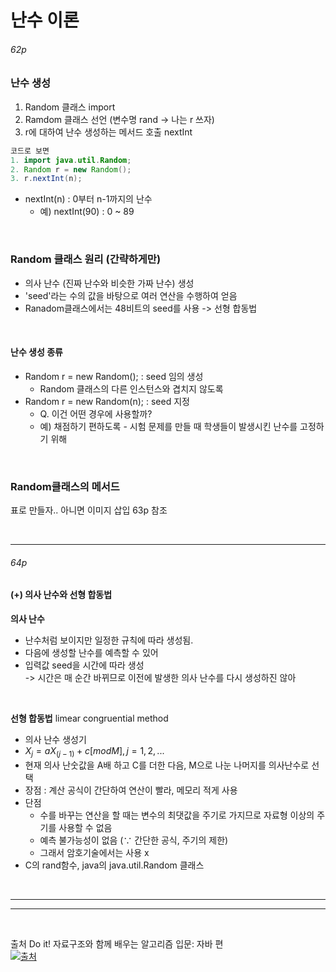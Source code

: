 # 난수 이론

###### 62p
### 난수 생성
1. Random 클래스 import
2. Ramdom 클래스 선언 (변수명 rand -> 나는 r 쓰자)
3. r에 대하여 난수 생성하는 메서드 호출 nextInt

```java
코드로 보면
1. import java.util.Random;
2. Random r = new Random();
3. r.nextInt(n);
```

- nextInt(n) : 0부터 n-1까지의 난수
  - 예) nextInt(90) : 0 ~ 89

<br>

### Random 클래스 원리 (간략하게만)

- 의사 난수 (진짜 난수와 비슷한 가짜 난수) 생성
- 'seed'라는 수의 값을 바탕으로 여러 연산을 수행하여 얻음
- Ranadom클래스에서는 48비트의 seed를 사용 -> 선형 합동법   

<br>

#### 난수 생성 종류
- Random r = new Random(); : seed 임의 생성
  - Random 클래스의 다른 인스턴스와 겹치지 않도록
- Random r = new Random(n); : seed 지정
  - Q. 이건 어떤 경우에 사용할까?
  - 예) 채점하기 편하도록 - 시험 문제를 만들 때 학생들이 발생시킨 난수를 고정하기 위해

<br>

### Random클래스의 메서드

표로 만들자..
아니면 이미지 삽입
63p 참조

<br>

---

###### 64p
#### (+) 의사 난수와 선형 합동법
**의사 난수**
- 난수처럼 보이지만 일정한 규칙에 따라 생성됨.
- 다음에 생성할 난수를 예측할 수 있어
- 입력값 seed을 시간에 따라 생성   
-> 시간은 매 순간 바뀌므로 이전에 발생한 의사 난수를 다시 생성하진 않아

<br>

**선형 합동법** limear congruential method
- 의사 난수 생성기
- $X_j = aX_(j-1) + c [mod M], j=1, 2, ...$
- 현재 의사 난숫값을 A배 하고 C를 더한 다음, M으로 나눈 나머지를 의사난수로 선택
- 장점 : 계산 공식이 간단하여 연산이 빨라, 메모리 적게 사용
- 단점
  - 수를 바꾸는 연산을 할 때는 변수의 최댓값을 주기로 가지므로 자료형 이상의 주기를 사용할 수 없음
  - 예측 불가능성이 없음 (∵ 간단한 공식, 주기의 제한)
  - 그래서 암호기술에서는 사용 x
- C의 rand함수, java의 java.util.Random 클래스

<br>

---

---

<br>

출처
Do it! 자료구조와 함께 배우는 알고리즘 입문: 자바 편   
[![출처](https://velog.velcdn.com/images/data_sy/post/d60b7ad1-7165-4d74-bbd9-b4aa207131cc/image.png)](https://product.kyobobook.co.kr/detail/S000001817897)



